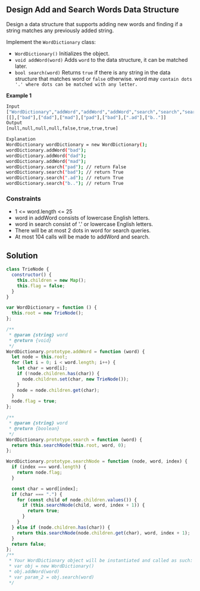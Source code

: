 ## Design Add and Search Words Data Structure

Design a data structure that supports adding new words and finding if a string matches any previously added string.

Implement the `WordDictionary` class:

- `WordDictionary()` Initializes the object.
- `void addWord(word)` Adds `word` to the data structure, it can be matched later.
- `bool search(word)` Returns `true` if there is any string in the data structure that matches word or `false` otherwise. word may `contain dots '.' where dots can be matched with any letter.`

**Example 1**

```bash
Input
["WordDictionary","addWord","addWord","addWord","search","search","search","search"]
[[],["bad"],["dad"],["mad"],["pad"],["bad"],[".ad"],["b.."]]
Output
[null,null,null,null,false,true,true,true]

Explanation
WordDictionary wordDictionary = new WordDictionary();
wordDictionary.addWord("bad");
wordDictionary.addWord("dad");
wordDictionary.addWord("mad");
wordDictionary.search("pad"); // return False
wordDictionary.search("bad"); // return True
wordDictionary.search(".ad"); // return True
wordDictionary.search("b.."); // return True
```

### Constraints

- 1 <= word.length <= 25
- word in addWord consists of lowercase English letters.
- word in search consist of '.' or lowercase English letters.
- There will be at most 2 dots in word for search queries.
- At most 104 calls will be made to addWord and search.

## Solution

```javascript
class TrieNode {
  constructor() {
    this.children = new Map();
    this.flag = false;
  }
}

var WordDictionary = function () {
  this.root = new TrieNode();
};

/**
 * @param {string} word
 * @return {void}
 */
WordDictionary.prototype.addWord = function (word) {
  let node = this.root;
  for (let i = 0; i < word.length; i++) {
    let char = word[i];
    if (!node.children.has(char)) {
      node.children.set(char, new TrieNode());
    }
    node = node.children.get(char);
  }
  node.flag = true;
};

/**
 * @param {string} word
 * @return {boolean}
 */
WordDictionary.prototype.search = function (word) {
  return this.searchNode(this.root, word, 0);
};

WordDictionary.prototype.searchNode = function (node, word, index) {
  if (index === word.length) {
    return node.flag;
  }

  const char = word[index];
  if (char === ".") {
    for (const child of node.children.values()) {
      if (this.searchNode(child, word, index + 1)) {
        return true;
      }
    }
  } else if (node.children.has(char)) {
    return this.searchNode(node.children.get(char), word, index + 1);
  }
  return false;
};
/**
 * Your WordDictionary object will be instantiated and called as such:
 * var obj = new WordDictionary()
 * obj.addWord(word)
 * var param_2 = obj.search(word)
 */
```
